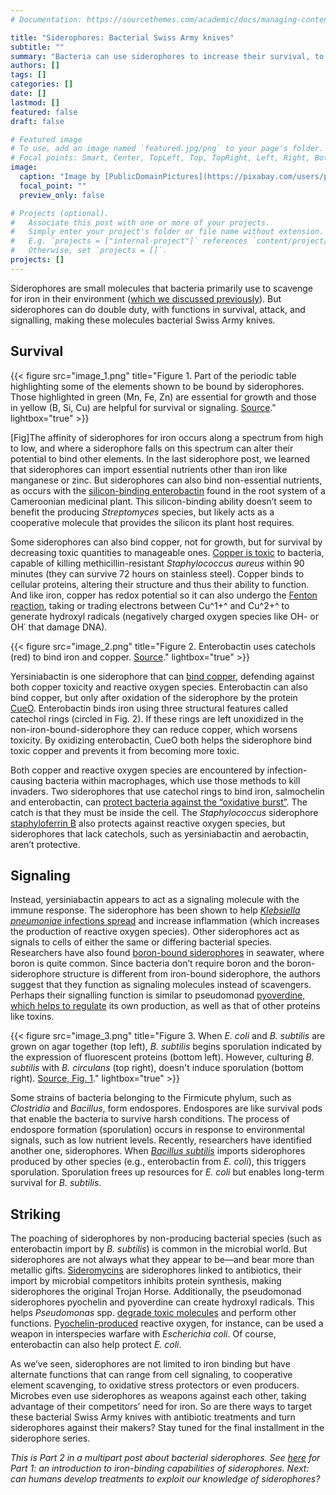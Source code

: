 ```yaml
---
# Documentation: https://sourcethemes.com/academic/docs/managing-content/

title: "Siderophores: Bacterial Swiss Army knives"
subtitle: ""
summary: "Bacteria can use siderophores to increase their survival, to signal with other cells, and strike against other species."
authors: []
tags: []
categories: []
date: []
lastmod: []
featured: false
draft: false

# Featured image
# To use, add an image named `featured.jpg/png` to your page's folder.
# Focal points: Smart, Center, TopLeft, Top, TopRight, Left, Right, BottomLeft, Bottom, BottomRight.
image:
  caption: "Image by [PublicDomainPictures](https://pixabay.com/users/publicdomainpictures-14/?utm_source=link-attribution&amp;utm_medium=referral&amp;utm_campaign=image&amp;utm_content=2186) from [Pixabay](https://pixabay.com/?utm_source=link-attribution&amp;utm_medium=referral&amp;utm_campaign=image&amp;utm_content=2186)"
  focal_point: ""
  preview_only: false

# Projects (optional).
#   Associate this post with one or more of your projects.
#   Simply enter your project's folder or file name without extension.
#   E.g. `projects = ["internal-project"]` references `content/project/deep-learning/index.md`.
#   Otherwise, set `projects = []`.
projects: []
---
```


Siderophores are small molecules that bacteria primarily use to scavenge for iron in their environment ([which we discussed previously](https://www.asm.org/index.php/general-science-blog/item/6411-siderophores-bacterial-iron-scavengers)). But siderophores can do double duty, with functions in survival, attack, and signalling, making these molecules bacterial Swiss Army knives. 

## Survival

{{< figure src="image_1.png" title="Figure 1. Part of the periodic table highlighting some of the elements shown to be bound by siderophores. Those highlighted in green (Mn, Fe, Zn) are essential for growth and those in yellow (B, Si, Cu) are helpful for survival or signaling. [Source](https://commons.wikimedia.org/wiki/File%3APeriodic-table.jpg)." lightbox="true" >}}

[Fig]The affinity of siderophores for iron occurs along a spectrum from high to low, and where a siderophore falls on this spectrum can alter their potential to bind other elements. In the last siderophore post, we learned that siderophores can import essential nutrients other than iron like manganese or zinc. But siderophores can also bind non-essential nutrients, as occurs with the [silicon-binding enterobactin](http://www.dx.doi.org/10.1039/c3cc44437f) found in the root system of a Cameroonian medicinal plant. This silicon-binding ability doesn’t seem to benefit the producing _Streptomyces_ species, but likely acts as a cooperative molecule that provides the silicon its plant host requires. 

Some siderophores can also bind copper, not for growth, but for survival by decreasing toxic quantities to manageable ones. [Copper is toxic](http://www.dx.doi.org/10.1074/jbc.R111.316406) to bacteria, capable of killing methicillin-resistant _Staphylococcus aureus_ within 90 minutes (they can survive 72 hours on stainless steel). Copper binds to cellular proteins, altering their structure and thus their ability to function. And like iron, copper has redox potential so it can also undergo the [Fenton reaction](https://www.ncbi.nlm.nih.gov/pubmed/8597169), taking or trading electrons between Cu^1+^ and Cu^2+^ to generate hydroxyl radicals (negatively charged oxygen species like OH- or OH˙ that damage DNA).

{{< figure src="image_2.png" title="Figure 2. Enterobactin uses catechols (red) to bind iron and copper. [Source](https://en.wikipedia.org/wiki/Enterobactin#/media/File:Enterobactin.svg)." lightbox="true" >}}

Yersiniabactin is one siderophore that can [bind copper](http://www.jbc.org/content/290/31/18967.full.pdf), defending against both copper toxicity and reactive oxygen species. Enterobactin can also bind copper, but only after oxidation of the siderophore by the protein [CueO](https://jb.asm.org/content/186/17/5826.short). Enterobactin binds iron using three structural features called catechol rings (circled in Fig. 2). If these rings are left unoxidized in the non-iron-bound-siderophore they can reduce copper, which worsens toxicity. By oxidizing enterobactin, CueO both helps the siderophore bind toxic copper and prevents it from becoming more toxic. 

Both copper and reactive oxygen species are encountered by infection-causing bacteria within macrophages, which use those methods to kill invaders. Two siderophores that use catechol rings to bind iron, salmochelin and enterobactin, can [protect bacteria against the “oxidative burst”](http://www.dx.doi.org/10.1042/BJ20121771). The catch is that they must be inside the cell. The _Staphylococcus_ siderophore [staphyloferrin B](http://www.dx.doi.org/10.1007/s00284-014-0567-y) also protects against reactive oxygen species, but siderophores that lack catechols, such as yersiniabactin and aerobactin, aren’t protective. 

## Signaling

Instead, yersiniabactin appears to act as a signaling molecule with the immune response. The siderophore has been shown to help [_Klebsiella pneumoniae_ infections spread](http://www.dx.doi.org/10.1128/mBio.01397-16) and increase inflammation (which increases the production of reactive oxygen species). Other siderophores act as signals to cells of either the same or differing bacterial species. Researchers have also found [boron-bound siderophores](http://www.dx.doi.org/10.1021/ja073788v) in seawater, where boron is quite common. Since bacteria don’t require boron and the boron-siderophore structure is different from iron-bound siderophore, the authors suggest that they function as signaling molecules instead of scavengers. Perhaps their signalling function is similar to pseudomonad [pyoverdine, which helps to regulate](http://www.dx.doi.org/10.1073/pnas.092016999) its own production, as well as that of other proteins like toxins.

{{< figure src="image_3.png" title="Figure 3. When _E. coli_ and _B. subtilis_ are grown on agar together (top left), _B. subtilis_ begins sporulation indicated by the expression of fluorescent proteins (bottom left). However, culturing _B. subtilis_ with _B. circulans_ (top right), doesn't induce sporulation (bottom right). [Source, Fig. 1](http://aem.asm.org/content/83/10/e03293-16/F1.expansion.html)." lightbox="true" >}}

Some strains of bacteria belonging to the Firmicute phylum, such as _Clostridia_ and _Bacillus_, form endospores. Endospores are like survival pods that enable the bacteria to survive harsh conditions. The process of endospore formation (sporulation) occurs in response to environmental signals, such as low nutrient levels. Recently, researchers have identified another one, siderophores. When [_Bacillus subtilis_](http://www.dx.doi.org/10.1128/AEM.03293-16) imports siderophores produced by other species (e.g., enterobactin from _E. coli_), this triggers sporulation. Sporulation frees up resources for _E. coli_ but enables long-term survival for _B. subtilis_.

## Striking

The poaching of siderophores by non-producing bacterial species (such as enterobactin import by _B. subtilis_) is common in the microbial world. But siderophores are not always what they appear to be—and bear more than metallic gifts. [Sideromycins](https://pubs.rsc.org/en/content/articlelanding/2015/DT/C4DT03559C) are siderophores linked to antibiotics, their import by microbial competitors inhibits protein synthesis, making siderophores the original Trojan Horse. Additionally, the pseudomonad siderophores pyochelin and pyoverdine can create hydroxyl radicals. This helps _Pseudomonas_ spp. [degrade toxic molecules](http://www.dx.doi.org/10.2217/17460913.2.4.387) and perform other functions. [Pyochelin-produced](https://doi.org/10.1371/journal.pone.0046754) reactive oxygen, for instance, can be used a weapon in interspecies warfare with _Escherichia coli_. Of course, enterobactin can also help protect _E. coli_. 	

As we’ve seen, siderophores are not limited to iron binding but have alternate functions that can range from cell signaling, to cooperative element scavenging, to oxidative stress protectors or even producers. Microbes even use siderophores as weapons against each other, taking advantage of their competitors’ need for iron. So are there ways to target these bacterial Swiss Army knives with antibiotic treatments and turn siderophores against their makers? Stay tuned for the final installment in the siderophore series.

_This is Part 2 in a multipart post about bacterial siderophores. See [here](https://www.asm.org/index.php/general-science-blog/item/6411-siderophores-bacterial-iron-scavengers) for Part 1: an introduction to iron-binding capabilities of siderophores. Next: can humans develop treatments to exploit our knowledge of siderophores?_
